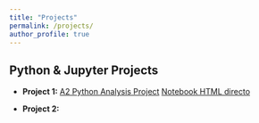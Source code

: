 ```yaml
---
title: "Projects"
permalink: /projects/
author_profile: true
---
```


## Python & Jupyter Projects

- **Project 1:**
[A2 Python Analysis Project](/projects/a2-python-analysis/)   <!-- Página dedicada con iframe -->
[Notebook HTML directo](/notebooks/A2%20Python%20Analysis%20Project.html) <!-- Link directo al HTML -->
  
- **Project 2:** 
